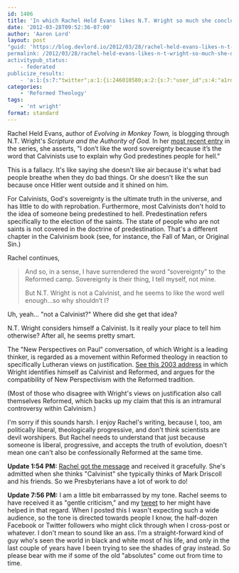 ```yaml
---
id: 1406
title: 'In which Rachel Held Evans likes N.T. Wright so much she concludes he must not be a Calvinist'
date: '2012-03-28T09:52:36-07:00'
author: 'Aaron Lord'
layout: post
"guid: 'https://blog.devlord.io/2012/03/28/rachel-held-evans-likes-n-t-wright-so-much-she-declares-hes-therefore-not-a-calvinist/'
permalink: /2012/03/28/rachel-held-evans-likes-n-t-wright-so-much-she-declares-hes-therefore-not-a-calvinist/
activitypub_status:
    - federated
publicize_results:
    - 'a:1:{s:7:"twitter";a:1:{i:246010580;a:2:{s:7:"user_id";s:4:"a1rd";s:7:"post_id";s:18:"185193335458246656";}}}'
categories:
    - 'Reformed Theology'
tags:
    - 'nt wright'
format: standard
---
```


Rachel Held Evans, author of <em>Evolving in Monkey Town,</em> is blogging through N.T. Wright's <em>Scripture and the Authority of God.</em> In her <a href="http://rachelheldevans.com/authority-sovereignty-wright">most recent entry</a> in the series, she asserts, "I don’t like the word sovereignty because it’s the word that Calvinists use to explain why God predestines people for hell."

This is a fallacy. It's like saying she doesn't like air because it's what bad people breathe when they do bad things. Or she doesn't like the sun because once Hitler went outside and it shined on him.

For Calvinists, God's sovereignty is the ultimate truth in the universe, and has little to do with reprobation. Furthermore, most Calvinists don't hold to the idea of someone being predestined to hell. Predestination refers specifically to the election of the saints. The state of people who are not saints is not covered in the doctrine of predestination. That's a different chapter in the Calvinism book (see, for instance, the Fall of Man, or Original Sin.)

Rachel continues,
<blockquote><p>And so, in a sense, I have surrendered the word “sovereignty” to the Reformed camp. Sovereignty is their thing, I tell myself, not mine.</p>
<p>But N.T. Wright is not a Calvinist, and he seems to like the word well enough...so why shouldn’t I?</p></blockquote>
Uh, yeah... "not a Calvinist?" Where did she get that idea?

N.T. Wright considers himself a Calvinist. Is it really your place to tell him otherwise? After all, he seems pretty smart.

The "New Perspectives on Paul" conversation, of which Wright is a leading thinker, is regarded as a movement within Reformed theology in reaction to specifically Lutheran views on justification. <a href="http://www.ntwrightpage.com/Wright_New_Perspectives.htm">See this 2003 address</a> in which Wright identifies himself as Calvinist and Reformed, and argues for the compatibility of New Perspectivism with the Reformed tradition.

(Most of those who disagree with Wright's views on justification also call themselves Reformed, which backs up my claim that this is an intramural controversy within Calvinism.)

I'm sorry if this sounds harsh. I enjoy Rachel's writing, because I, too, am politically liberal, theologically progressive, and don't think scientists are devil worshipers. But Rachel needs to understand that just because someone is liberal, progressive, and accepts the truth of evolution, doesn't mean one can't also be confessionally Reformed at the same time.

<strong>Update 1:54 PM:</strong> <a href="http://rachelheldevans.com/nt-wright-calvinist">Rachel got the message</a> and received it gracefully. She's admitted when she thinks "Calvinist" she typically thinks of Mark Driscoll and his friends. So we Presbyterians have a lot of work to do!

<strong>Update 7:56 PM:</strong> I am a little bit embarrassed by my tone. Rachel seems to have received it as "gentle criticism," and my <a href="https://twitter.com/a1rd/status/185099301469425664">tweet</a> to her might have helped in that regard. When I posted this I wasn't expecting such a wide audience, so the tone is directed towards people I know, the half-dozen Facebook or Twitter followers who might click through when I cross-post or whatever. I don't mean to sound like an ass. I'm a straight-forward kind of guy who's seen the world in black and white most of his life, and only in the last couple of years have I been trying to see the shades of gray instead. So please bear with me if some of the old "absolutes" come out from time to time.